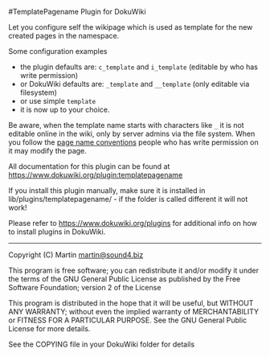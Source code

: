 #TemplatePagename Plugin for DokuWiki

Let you configure self the wikipage which is used as template for the new 
created pages in the namespace.

Some configuration examples
 * the plugin defaults are: `c_template` and `i_template` (editable by who has write permission)
 * or DokuWiki defaults are: `_template` and `__template` (only editable via filesystem)
 * or use simple `template` 
 * it is now up to your choice.

Be aware, when the template name starts with characters like `_` it is not 
editable online in the wiki, only by server admins via the file system.
When you follow the [page name conventions](https://www.dokuwiki.org/pagename) people who has write permission on it
may modify the page.


All documentation for this plugin can be found at
https://www.dokuwiki.org/plugin:templatepagename

If you install this plugin manually, make sure it is installed in
lib/plugins/templatepagename/ - if the folder is called different it
will not work!

Please refer to https://www.dokuwiki.org/plugins for additional info
on how to install plugins in DokuWiki.

----
Copyright (C) Martin <martin@sound4.biz>

This program is free software; you can redistribute it and/or modify
it under the terms of the GNU General Public License as published by
the Free Software Foundation; version 2 of the License

This program is distributed in the hope that it will be useful,
but WITHOUT ANY WARRANTY; without even the implied warranty of
MERCHANTABILITY or FITNESS FOR A PARTICULAR PURPOSE.  See the
GNU General Public License for more details.

See the COPYING file in your DokuWiki folder for details
